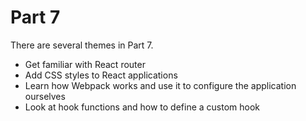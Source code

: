 # Part 7

There are several themes in Part 7.
+ Get familiar with React router
+ Add CSS styles to React applications
+ Learn how Webpack works and use it to configure the application ourselves
+ Look at hook functions and how to define a custom hook
